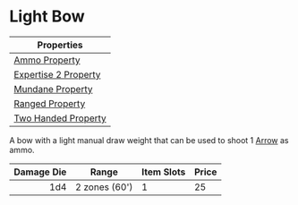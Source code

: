# Light Bow

| Properties                                                                 |
| -------------------------------------------------------------------------- |
| [Ammo Property](../../Weapon%20Properties/Ammo%20Property.md)                 |
| [Expertise 2 Property](../../Weapon%20Properties/Expertise%20X%20Property.md) |
| [Mundane Property](../../Material%20Properties/Mundane%20Property.md)   |
| [Ranged Property](../../Weapon%20Properties/Ranged%20Property.md)             |
| [Two Handed Property](../../Weapon%20Properties/Two%20Handed%20Property.md)   |

A bow with a light manual draw weight that can be used to shoot 1 [Arrow](../Ammo/Arrow.md) as ammo.

| Damage Die | Range         | Item Slots | Price |
| ---------: | ------------- | ---------- | ----- |
|        1d4 | 2 zones (60') | 1          | 25    |
